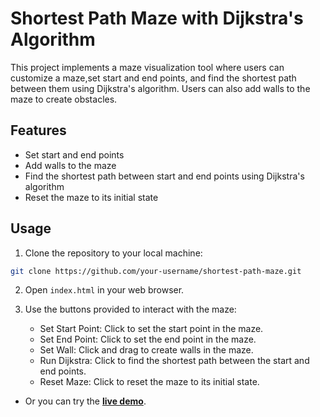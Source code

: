 # Shortest Path Maze with Dijkstra's Algorithm

This project implements a maze visualization tool where users can customize a maze,set start and end points, and find the shortest path between them using Dijkstra's algorithm. Users can also add walls to the maze to create obstacles.

## Features

- Set start and end points
- Add walls to the maze
- Find the shortest path between start and end points using Dijkstra's algorithm
- Reset the maze to its initial state

## Usage

1. Clone the repository to your local machine:

```bash
git clone https://github.com/your-username/shortest-path-maze.git
```

2. Open `index.html` in your web browser.

3. Use the buttons provided to interact with the maze:
   - Set Start Point: Click to set the start point in the maze.
   - Set End Point: Click to set the end point in the maze.
   - Set Wall: Click and drag to create walls in the maze.
   - Run Dijkstra: Click to find the shortest path between the start and end points.
   - Reset Maze: Click to reset the maze to its initial state.

* Or you can try the <b>[live demo](https://abdelrhmanghaly-whp.github.io/Dijkstra-Maze/)</b>.

